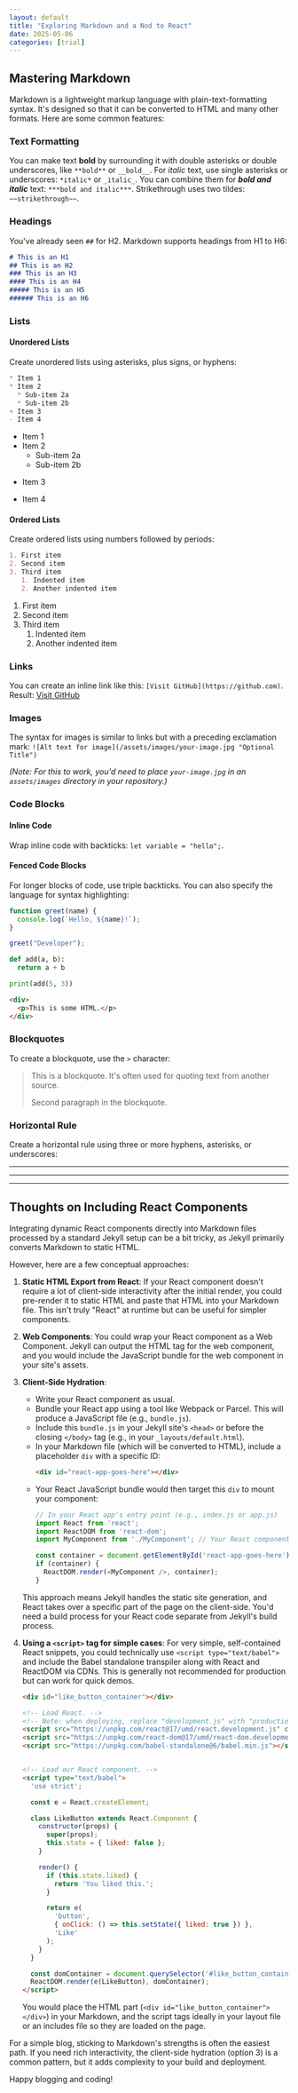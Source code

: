 ```yaml
---
layout: default
title: "Exploring Markdown and a Nod to React"
date: 2025-05-06
categories: [trial]
---
```


## Mastering Markdown

Markdown is a lightweight markup language with plain-text-formatting syntax. It's designed so that it can be converted to HTML and many other formats. Here are some common features:

### Text Formatting

You can make text **bold** by surrounding it with double asterisks or double underscores, like `**bold**` or `__bold__`.
For *italic* text, use single asterisks or underscores: `*italic*` or `_italic_`.
You can combine them for ***bold and italic*** text: `***bold and italic***`.
Strikethrough uses two tildes: `~~strikethrough~~`.

### Headings

You've already seen `##` for H2. Markdown supports headings from H1 to H6:

```markdown
# This is an H1
## This is an H2
### This is an H3
#### This is an H4
##### This is an H5
###### This is an H6
```

### Lists

#### Unordered Lists
Create unordered lists using asterisks, plus signs, or hyphens:

```markdown
* Item 1
* Item 2
  * Sub-item 2a
  * Sub-item 2b
+ Item 3
- Item 4
```

* Item 1
* Item 2
  * Sub-item 2a
  * Sub-item 2b
+ Item 3
- Item 4

#### Ordered Lists
Create ordered lists using numbers followed by periods:

```markdown
1. First item
2. Second item
3. Third item
   1. Indented item
   2. Another indented item
```

1. First item
2. Second item
3. Third item
   1. Indented item
   2. Another indented item

### Links

You can create an inline link like this: `[Visit GitHub](https://github.com)`.
Result: [Visit GitHub](https://github.com)

### Images

The syntax for images is similar to links but with a preceding exclamation mark:
`![Alt text for image](/assets/images/your-image.jpg "Optional Title")`

*(Note: For this to work, you'd need to place `your-image.jpg` in an `assets/images` directory in your repository.)*

### Code Blocks

#### Inline Code
Wrap inline code with backticks: `let variable = "hello";`.

#### Fenced Code Blocks
For longer blocks of code, use triple backticks. You can also specify the language for syntax highlighting:

```javascript
function greet(name) {
  console.log(`Hello, ${name}!`);
}

greet("Developer");
```

```python
def add(a, b):
  return a + b

print(add(5, 3))
```

```html
<div>
  <p>This is some HTML.</p>
</div>
```

### Blockquotes

To create a blockquote, use the `>` character:

> This is a blockquote. It's often used for quoting text from another source.
>
> Second paragraph in the blockquote.

### Horizontal Rule

Create a horizontal rule using three or more hyphens, asterisks, or underscores:

---
***
___

## Thoughts on Including React Components

Integrating dynamic React components directly into Markdown files processed by a standard Jekyll setup can be a bit tricky, as Jekyll primarily converts Markdown to static HTML.

However, here are a few conceptual approaches:

1.  **Static HTML Export from React**:
    If your React component doesn't require a lot of client-side interactivity after the initial render, you could pre-render it to static HTML and paste that HTML into your Markdown file. This isn't truly "React" at runtime but can be useful for simpler components.

2.  **Web Components**:
    You could wrap your React component as a Web Component. Jekyll can output the HTML tag for the web component, and you would include the JavaScript bundle for the web component in your site's assets.

3.  **Client-Side Hydration**:
    *   Write your React component as usual.
    *   Bundle your React app using a tool like Webpack or Parcel. This will produce a JavaScript file (e.g., `bundle.js`).
    *   Include this `bundle.js` in your Jekyll site's `<head>` or before the closing `</body>` tag (e.g., in your `_layouts/default.html`).
    *   In your Markdown file (which will be converted to HTML), include a placeholder `div` with a specific ID:
        ```html
        <div id="react-app-goes-here"></div>
        ```
    *   Your React JavaScript bundle would then target this `div` to mount your component:
        ```javascript
        // In your React app's entry point (e.g., index.js or app.js)
        import React from 'react';
        import ReactDOM from 'react-dom';
        import MyComponent from './MyComponent'; // Your React component

        const container = document.getElementById('react-app-goes-here');
        if (container) {
          ReactDOM.render(<MyComponent />, container);
        }
        ```
    This approach means Jekyll handles the static site generation, and React takes over a specific part of the page on the client-side. You'd need a build process for your React code separate from Jekyll's build process.

4.  **Using a `<script>` tag for simple cases**:
    For very simple, self-contained React snippets, you could technically use `<script type="text/babel">` and include the Babel standalone transpiler along with React and ReactDOM via CDNs. This is generally not recommended for production but can work for quick demos.

    ```html
    <div id="like_button_container"></div>

    <!-- Load React. -->
    <!-- Note: when deploying, replace "development.js" with "production.min.js". -->
    <script src="https://unpkg.com/react@17/umd/react.development.js" crossorigin></script>
    <script src="https://unpkg.com/react-dom@17/umd/react-dom.development.js" crossorigin></script>
    <script src="https://unpkg.com/babel-standalone@6/babel.min.js"></script>


    <!-- Load our React component. -->
    <script type="text/babel">
      'use strict';

      const e = React.createElement;

      class LikeButton extends React.Component {
        constructor(props) {
          super(props);
          this.state = { liked: false };
        }

        render() {
          if (this.state.liked) {
            return 'You liked this.';
          }

          return e(
            'button',
            { onClick: () => this.setState({ liked: true }) },
            'Like'
          );
        }
      }

      const domContainer = document.querySelector('#like_button_container');
      ReactDOM.render(e(LikeButton), domContainer);
    </script>
    ```
    You would place the HTML part (`<div id="like_button_container"></div>`) in your Markdown, and the script tags ideally in your layout file or an includes file so they are loaded on the page.

For a simple blog, sticking to Markdown's strengths is often the easiest path. If you need rich interactivity, the client-side hydration (option 3) is a common pattern, but it adds complexity to your build and deployment.

Happy blogging and coding!
